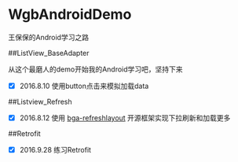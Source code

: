 # WgbAndroidDemo
王保保的Android学习之路

##ListView_BaseAdapter

从这个最磨人的demo开始我的Android学习吧，坚持下来

- [x] 2016.8.10 使用button点击来模拟加载data

##Listview_Refresh
- [x] 2016.8.12 使用 [bga-refreshlayout](https://github.com/wangguobao/BGARefreshLayout-Android) 开源框架实现下拉刷新和加载更多

##Retrofit
- [x] 2016.9.28 练习Retrofit
